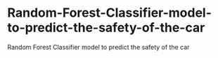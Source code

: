 # Random-Forest-Classifier-model-to-predict-the-safety-of-the-car
Random Forest Classifier model to predict the safety of the car
